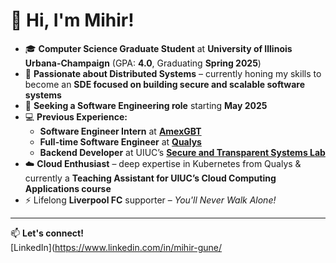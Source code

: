 # 👋 Hi, I'm Mihir!

- 🎓 **Computer Science Graduate Student** at **University of Illinois Urbana-Champaign** (GPA: **4.0**, Graduating **Spring 2025**)  
- 🚀 **Passionate about Distributed Systems** – currently honing my skills to become an **SDE focused on building secure and scalable software systems**  
- 💼 **Seeking a Software Engineering role** starting **May 2025**  
- 💻 **Previous Experience:**  
  - **Software Engineer Intern** at [**AmexGBT**](https://www.amexglobalbusinesstravel.com/) 
  - **Full-time Software Engineer** at [**Qualys**](https://www.qualys.com/)
  - **Backend Developer** at UIUC’s [**Secure and Transparent Systems Lab**](https://sts.cs.illinois.edu/)  
- ☁️ **Cloud Enthusiast** – deep expertise in Kubernetes from Qualys & currently a **Teaching Assistant for UIUC’s Cloud Computing Applications course**  
- ⚡ Lifelong **Liverpool FC** supporter – *You'll Never Walk Alone!*  

---
📫 **Let's connect!**  
[LinkedIn](https://www.linkedin.com/in/mihir-gune/
